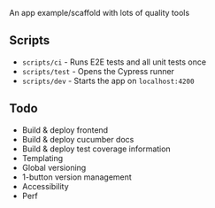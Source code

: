 An app example/scaffold with lots of quality tools

## Scripts

* `scripts/ci` - Runs E2E tests and all unit tests once
* `scripts/test` - Opens the Cypress runner
* `scripts/dev` - Starts the app on `localhost:4200`

## Todo

* Build & deploy frontend
* Build & deploy cucumber docs
* Build & deploy test coverage information
* Templating
* Global versioning
* 1-button version management
* Accessibility
* Perf
